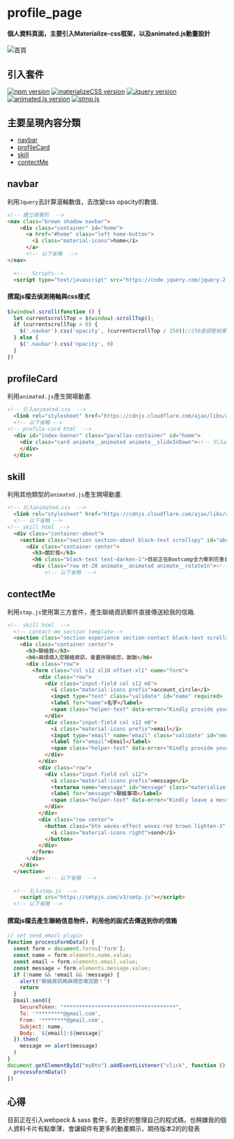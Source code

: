 # profile_page
#### 個人資料頁面，主要引入Materialize-css框架，以及animated.js動畫設計
![首頁](https://media.giphy.com/media/WarWHH9ZnE9jN7uAgK/giphy.gif)
## 引入套件
[![npm version](https://img.shields.io/badge/npm-6.14.10-blue)](https://www.npmjs.org/)
[![materializeCSS version](https://img.shields.io/badge/MaterializeCSS-1.0.0-red)](https://github.com/Dogfalo/materialize)
[![Jquery version](https://img.shields.io/badge/Jquery-2.1.1-green)](https://jquery.com/)
[![animated.js version](https://img.shields.io/badge/animated.js-4.1.1-orange)](https://animate.style/)
[![stmp.js](https://img.shields.io/badge/stmp.js-pass-yellowgreen)](https://smtpjs.com/)

## 主要呈現內容分類
- [navbar](#navbar)
- [profileCard](#profileCard)
- [skill](#skill)
- [contectMe](#contectMe)

## navbar
利用`Jquery`去計算滾輪數值，去改變css opacity的數值.
```html
<!-- 建立導覽列  -->
<nav class="brown shadow navbar">
    <div class="container" id="home">
      <a href="#home" class="left home-button">
        <i class="material-icons">home</i>
      </a>
      <!-- 以下省略  -->
</nav>
  
  <!--  Scripts-->
  <script type="text/javascript" src="https://code.jquery.com/jquery-2.1.1.min.js"></script>
```

#### 撰寫js檔去偵測捲軸與css樣式
```js
$(window).scroll(function () {
  let currentscrollTop = $(window).scrollTop();
  if (currentscrollTop > 0) {
    $('.navbar').css('opacity', (currentscrollTop / 250))//250是調整結果，數值越大顯現得越慢
  } else {
    $('.navbar').css('opacity', 0)
  }
})
```

## profileCard
利用`animated.js`產生開場動畫.
```html
<!-- 引入animated.css  -->
  <link rel="stylesheet" href="https://cdnjs.cloudflare.com/ajax/libs/animate.css/4.1.1/animate.min.css" />
  <!-- 以下省略 -->
<!-- profile-card html  -->
  <div id="index-banner" class="parallax-container" id="home">
    <div class="card animate__animated animate__slideInDown"><!-- 引入animate__animated animate__slideInDown 這個類型的動畫 -->
    </div>
  </div>
```

## skill
利用其他類型的`animated.js`產生開場動畫.
```html
<!-- 引入animated.css  -->
  <link rel="stylesheet" href="https://cdnjs.cloudflare.com/ajax/libs/animate.css/4.1.1/animate.min.css" />
  <!-- 以下省略 -->
<!-- skill html  -->
  <div class="container-about">
    <section class="section section-about black-text scrollspy" id="about">
      <div class="container center">
        <h3>關於我</h3>
        <h6 class="black-text text-darken-1">目前正在Bootcamp全力衝刺完善自己的作品集專案，目標能在未來轉戰國際，邁向全端工程師之路</h6>
        <div class="row mt-20 animate__animated animate__rotateIn"><!-- 引入animate__animated animate__rotateIn 這個類型的動畫 -->
            <!-- 以下省略  -->
```

## contectMe
利用`stmp.js`使用第三方套件，產生聯絡資訊郵件直接傳送給我的信箱.
```html
<!-- skill html  -->
  <!-- contact-me section template-->
  <section class="section experience section-contact black-text scrollspy" id="contact">
    <div class="container center">
      <h3>聯絡我</h3>
      <h6>麻煩填入您聯絡資訊，會盡快聯絡您，謝謝</h6>
      <div class="row">
        <form class="col s12 xl10 offset-xl1" name="form">
          <div class="row">
            <div class="input-field col s12 m6">
              <i class="material-icons prefix">account_circle</i>
              <input type="text" class="validate" id="name" required>
              <label for="name">名字</label>
              <span class="helper-text" data-error="Kindly provide your name"></span>
            </div>
            <div class="input-field col s12 m6">
              <i class="material-icons prefix">email</i>
              <input type="email" name="email" class="validate" id="email" required>
              <label for="email">Email</label>
              <span class="helper-text" data-error="Kindly provide your email"></span>
            </div>
          </div>
          <div class="row">
            <div class="input-field col s12">
              <i class="material-icons prefix">message</i>
              <textarea name="message" id="message" class="materialize-textarea validate" required></textarea>
              <label for="message">聯絡事項</label>
              <span class="helper-text" data-error="Kindly leave a message"></span>
            </div>
          </div>
          <div class="row center">
            <button class="btn waves-effect waves-red brown lighten-3" type="button" name="action" id="myBtn">Send
              <i class="material-icons right">send</i>
            </button>
          </div>
        </form>
      </div>
    </div>
  </section>
            <!-- 以下省略  -->
            
  <!-- 引入stmp.js  -->
    <script src="https://smtpjs.com/v3/smtp.js"></script>
  <!-- 以下省略 -->
```

#### 撰寫js檔去產生聯絡信息物件，利用他的函式去傳送到你的信箱
```js
// set send email plugin
function processFormData() {
  const form = document.forms['form'];
  const name = form.elements.name.value;
  const email = form.elements.email.value;
  const message = form.elements.message.value;
  if (!name && !email && !message) {
    alert("聯絡資訊再麻煩您填完歐！")
    return
  }
  Email.send({
    SecureToken: "************************************",
    To: '*********@gmail.com',
    From: '********@gmail.com',
    Subject: name,
    Body: `${email}:${message}`
  }).then(
    message => alert(message)
  )
}
document.getElementById("myBtn").addEventListener("click", function () {
  processFormData()
})
```

## 心得
目前正在引入webpeck & sass 套件，去更好的整理自己的程式碼，也稍嫌我的個人資料卡片有點單薄，會讓組件有更多的動畫顯示，期待版本2的的發表

